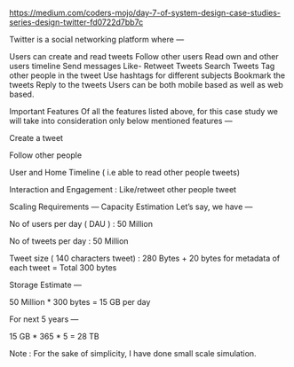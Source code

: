 https://medium.com/coders-mojo/day-7-of-system-design-case-studies-series-design-twitter-fd0722d7bb7c

Twitter is a social networking platform where —

Users can create and read tweets
Follow other users
Read own and other users timeline
Send messages
Like- Retweet Tweets
Search Tweets
Tag other people in the tweet
Use hashtags for different subjects
Bookmark the tweets
Reply to the tweets
Users can be both mobile based as well as web based.

Important Features
Of all the features listed above, for this case study we will take into consideration only below mentioned features —

Create a tweet

Follow other people

User and Home Timeline ( i.e able to read other people tweets)

Interaction and Engagement : Like/retweet other people tweet

Scaling Requirements — Capacity Estimation
Let’s say, we have —

No of users per day ( DAU ) : 50 Million

No of tweets per day : 50 Million

Tweet size ( 140 characters tweet) : 280 Bytes + 20 bytes for metadata of each tweet = Total 300 bytes

Storage Estimate —

50 Million * 300 bytes = 15 GB per day

For next 5 years —

15 GB * 365 * 5 = 28 TB

Note : For the sake of simplicity, I have done small scale simulation.
